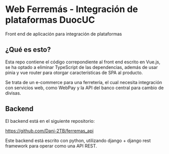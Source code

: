 # Web Ferremás - Integración de plataformas DuocUC

Front end de aplicación para integración de plataformas

## ¿Qué es esto?

Esta repo contiene el código correpondiente al front end escrito en Vue.js, se ha
optado a eliminar TypeScript de las dependencias, además de usar pinia y vue router
para otorgar características de SPA al producto.

Se trata de un e-commerce para una ferretería, el cual necesita integración con 
servicios web, como WebPay y la API del banco central para cambio de divisas.

## Backend

El backend está en el siguiente repositorio: 

https://github.com/Dani-2TB/ferremas_api

Este backend está escrito con python, utilizando django + django rest framework
para operar como una API REST.
